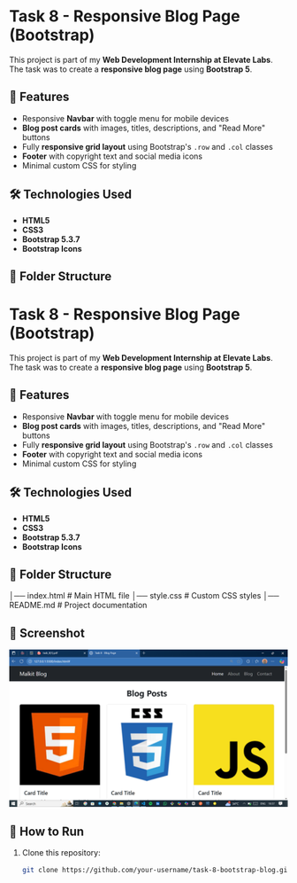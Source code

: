 # Task 8 - Responsive Blog Page (Bootstrap)

This project is part of my **Web Development Internship at Elevate Labs**.  
The task was to create a **responsive blog page** using **Bootstrap 5**.

## 🚀 Features
- Responsive **Navbar** with toggle menu for mobile devices
- **Blog post cards** with images, titles, descriptions, and "Read More" buttons
- Fully **responsive grid layout** using Bootstrap's `.row` and `.col` classes
- **Footer** with copyright text and social media icons
- Minimal custom CSS for styling

## 🛠️ Technologies Used
- **HTML5**
- **CSS3**
- **Bootstrap 5.3.7**
- **Bootstrap Icons**

## 📂 Folder Structure
# Task 8 - Responsive Blog Page (Bootstrap)

This project is part of my **Web Development Internship at Elevate Labs**.  
The task was to create a **responsive blog page** using **Bootstrap 5**.

## 🚀 Features
- Responsive **Navbar** with toggle menu for mobile devices
- **Blog post cards** with images, titles, descriptions, and "Read More" buttons
- Fully **responsive grid layout** using Bootstrap's `.row` and `.col` classes
- **Footer** with copyright text and social media icons
- Minimal custom CSS for styling

## 🛠️ Technologies Used
- **HTML5**
- **CSS3**
- **Bootstrap 5.3.7**
- **Bootstrap Icons**

## 📂 Folder Structure
│── index.html # Main HTML file
│── style.css # Custom CSS styles
│── README.md # Project documentation



## 📸 Screenshot
![Blog Page Screenshot](./images/Screenshot.png)

## 📌 How to Run
1. Clone this repository:
   ```bash
   git clone https://github.com/your-username/task-8-bootstrap-blog.git
